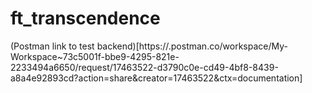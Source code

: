 # ft_transcendence
(Postman link to test backend)[https://.postman.co/workspace/My-Workspace~73c5001f-bbe9-4295-821e-2233494a6650/request/17463522-d3790c0e-cd49-4bf8-8439-a8a4e92893cd?action=share&creator=17463522&ctx=documentation]
